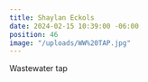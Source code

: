 ```yaml
---
title: Shaylan Eckols
date: 2024-02-15 10:39:00 -06:00
position: 46
image: "/uploads/WW%20TAP.jpg"
---
```


Wastewater tap